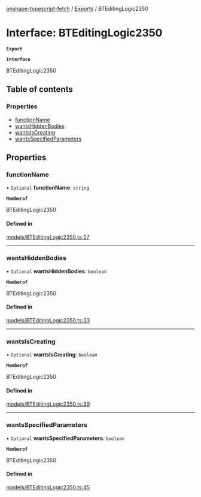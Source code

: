 [onshape-typescript-fetch](../README.md) / [Exports](../modules.md) / BTEditingLogic2350

# Interface: BTEditingLogic2350

**`Export`**

**`Interface`**

BTEditingLogic2350

## Table of contents

### Properties

- [functionName](BTEditingLogic2350.md#functionname)
- [wantsHiddenBodies](BTEditingLogic2350.md#wantshiddenbodies)
- [wantsIsCreating](BTEditingLogic2350.md#wantsiscreating)
- [wantsSpecifiedParameters](BTEditingLogic2350.md#wantsspecifiedparameters)

## Properties

### functionName

• `Optional` **functionName**: `string`

**`Memberof`**

BTEditingLogic2350

#### Defined in

[models/BTEditingLogic2350.ts:27](https://github.com/toebes/onshape-typescript-fetch/blob/3e11ae1/models/BTEditingLogic2350.ts#L27)

___

### wantsHiddenBodies

• `Optional` **wantsHiddenBodies**: `boolean`

**`Memberof`**

BTEditingLogic2350

#### Defined in

[models/BTEditingLogic2350.ts:33](https://github.com/toebes/onshape-typescript-fetch/blob/3e11ae1/models/BTEditingLogic2350.ts#L33)

___

### wantsIsCreating

• `Optional` **wantsIsCreating**: `boolean`

**`Memberof`**

BTEditingLogic2350

#### Defined in

[models/BTEditingLogic2350.ts:39](https://github.com/toebes/onshape-typescript-fetch/blob/3e11ae1/models/BTEditingLogic2350.ts#L39)

___

### wantsSpecifiedParameters

• `Optional` **wantsSpecifiedParameters**: `boolean`

**`Memberof`**

BTEditingLogic2350

#### Defined in

[models/BTEditingLogic2350.ts:45](https://github.com/toebes/onshape-typescript-fetch/blob/3e11ae1/models/BTEditingLogic2350.ts#L45)
